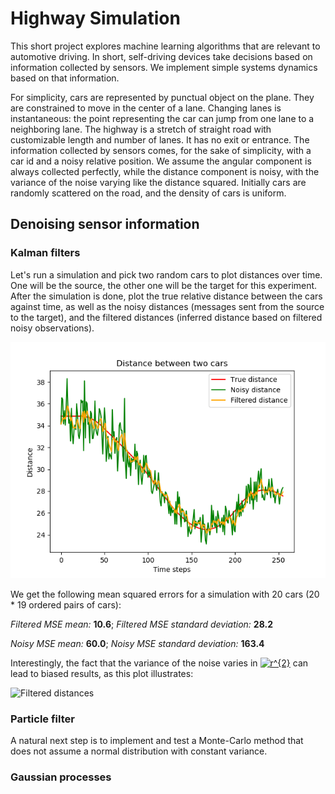 # Highway Simulation

This short project explores machine learning algorithms that are relevant to automotive driving. 
In short, self-driving devices take decisions based on information collected by sensors.
We implement simple systems dynamics based on that information.

For simplicity, cars are represented by punctual object on the plane. 
They are constrained to move in the center of a lane.
Changing lanes is instantaneous: the point representing the car can jump from one lane to a neighboring lane.
The highway is a stretch of straight road with customizable length and number of lanes.
It has no exit or entrance.
The information collected by sensors comes, for the sake of simplicity, with a car id and a noisy relative position.
We assume the angular component is always collected perfectly, while the distance component is noisy, with the variance of the noise varying like the distance squared.
Initially cars are randomly scattered on the road, and the density of cars is uniform.

## Denoising sensor information

### Kalman filters

Let's run a simulation and pick two random cars to plot distances over time. One will be the source, the other one will be the target for this experiment.
After the simulation is done, plot the true relative distance between the cars against time, as well as the noisy distances (messages sent from the source to the target), and the filtered distances (inferred distance based on filtered noisy observations).

![Filtered distances](figures/distance_between_two_cars.png)


We get the following mean squared errors for a simulation with 20 cars (20 * 19 ordered pairs of cars):

*Filtered MSE mean:* **10.6**; *Filtered MSE standard deviation:* **28.2**

*Noisy MSE mean:* **60.0**; *Noisy MSE standard deviation:* **163.4**

Interestingly, the fact that the variance of the noise varies in <a href="https://www.codecogs.com/eqnedit.php?latex=r^{2}" target="_blank"><img src="https://latex.codecogs.com/gif.latex?r^{2}" title="r^{2}" /></a> can lead to biased results, as this plot illustrates:


![Filtered distances](figures/distance_between_two_cars_3.png)


### Particle filter

A natural next step is to implement and test a Monte-Carlo method that does not assume a normal distribution with constant variance.

### Gaussian processes
